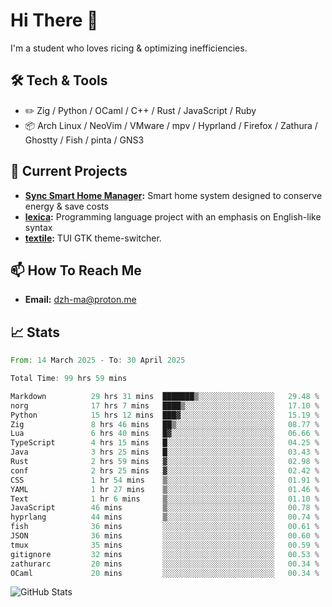 # Hi There 👋
I'm a student who loves ricing & optimizing inefficiencies.
## 🛠️ Tech & Tools
- ✏️  Zig / Python / OCaml / C++ / Rust / JavaScript / Ruby
- 📦 Arch Linux / NeoVim / VMware / mpv / Hyprland / Firefox / Zathura / Ghostty / Fish / pinta / GNS3
## 🔭 Current Projects
- **[Sync Smart Home Manager](https://github.com/dzh-ma/sync):** Smart home system designed to conserve energy & save costs
- **[lexica](https://github.com/dzh-ma/lexica):** Programming language project with an emphasis on English-like syntax
- **[textile](https://github.com/dzh-ma/textile):** TUI GTK theme-switcher.
## 📫 How To Reach Me
- **Email:** [dzh-ma@proton.me](mailto:dzh-ma@proton.me)
## 📈 Stats
<!--START_SECTION:waka-->

```rust
From: 14 March 2025 - To: 30 April 2025

Total Time: 99 hrs 59 mins

Markdown          29 hrs 31 mins  ███████▒░░░░░░░░░░░░░░░░░   29.48 %
norg              17 hrs 7 mins   ████▒░░░░░░░░░░░░░░░░░░░░   17.10 %
Python            15 hrs 12 mins  ███▓░░░░░░░░░░░░░░░░░░░░░   15.19 %
Zig               8 hrs 46 mins   ██▒░░░░░░░░░░░░░░░░░░░░░░   08.77 %
Lua               6 hrs 40 mins   █▓░░░░░░░░░░░░░░░░░░░░░░░   06.66 %
TypeScript        4 hrs 15 mins   █░░░░░░░░░░░░░░░░░░░░░░░░   04.25 %
Java              3 hrs 25 mins   █░░░░░░░░░░░░░░░░░░░░░░░░   03.43 %
Rust              2 hrs 59 mins   ▓░░░░░░░░░░░░░░░░░░░░░░░░   02.98 %
conf              2 hrs 25 mins   ▓░░░░░░░░░░░░░░░░░░░░░░░░   02.42 %
CSS               1 hr 54 mins    ▒░░░░░░░░░░░░░░░░░░░░░░░░   01.91 %
YAML              1 hr 27 mins    ▒░░░░░░░░░░░░░░░░░░░░░░░░   01.46 %
Text              1 hr 6 mins     ▒░░░░░░░░░░░░░░░░░░░░░░░░   01.10 %
JavaScript        46 mins         ▒░░░░░░░░░░░░░░░░░░░░░░░░   00.78 %
hyprlang          44 mins         ▒░░░░░░░░░░░░░░░░░░░░░░░░   00.74 %
fish              36 mins         ░░░░░░░░░░░░░░░░░░░░░░░░░   00.61 %
JSON              36 mins         ░░░░░░░░░░░░░░░░░░░░░░░░░   00.60 %
tmux              35 mins         ░░░░░░░░░░░░░░░░░░░░░░░░░   00.59 %
gitignore         32 mins         ░░░░░░░░░░░░░░░░░░░░░░░░░   00.53 %
zathurarc         20 mins         ░░░░░░░░░░░░░░░░░░░░░░░░░   00.34 %
OCaml             20 mins         ░░░░░░░░░░░░░░░░░░░░░░░░░   00.34 %
```

<!--END_SECTION:waka-->

![GitHub Stats](https://github-readme-stats.vercel.app/api?username=dzh-ma&show_icons=true&theme=transparent)
